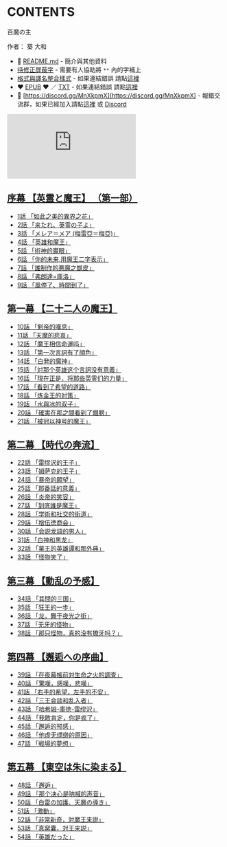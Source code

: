 # CONTENTS

百魔の主  

作者： 葵 大和  



- :closed_book: [README.md](README.md) - 簡介與其他資料
- [待修正屏蔽字](%E5%BE%85%E4%BF%AE%E6%AD%A3%E5%B1%8F%E8%94%BD%E5%AD%97.md) - 需要有人協助將 `**` 內的字補上
- [格式與譯名整合樣式](https://github.com/bluelovers/node-novel/blob/master/lib/locales/%E7%99%BE%E9%AD%94%E3%81%AE%E4%B8%BB.ts) - 如果連結錯誤 請點[這裡](https://github.com/bluelovers/node-novel/blob/master/lib/locales/)
-  :heart: [EPUB](https://gitlab.com/demonovel/epub-txt/blob/master/user/%E7%99%BE%E9%AD%94%E3%81%AE%E4%B8%BB.epub) :heart:  ／ [TXT](https://gitlab.com/demonovel/epub-txt/blob/master/user/out/%E7%99%BE%E9%AD%94%E3%81%AE%E4%B8%BB.out.txt) - 如果連結錯誤 請點[這裡](https://gitlab.com/demonovel/epub-txt/blob/master/user/)
- :mega: [https://discord.gg/MnXkpmX](https://discord.gg/MnXkpmX) - 報錯交流群，如果已經加入請點[這裡](https://discordapp.com/channels/467794087769014273/467794088285175809) 或 [Discord](https://discordapp.com/channels/@me)


![導航目錄](https://chart.apis.google.com/chart?cht=qr&chs=150x150&chl=https://gitlab.com/novel-group/txt-source/blob/master/user_out/百魔の主/導航目錄.md "導航目錄")




## [序幕 【英霊と魔王】 （第一部）](00000_%E5%BA%8F%E5%B9%95%20%E3%80%90%E8%8B%B1%E9%9C%8A%E3%81%A8%E9%AD%94%E7%8E%8B%E3%80%91%20%EF%BC%88%E7%AC%AC%E4%B8%80%E9%83%A8%EF%BC%89)

- [1話 「如此之美的異界之花」](00000_%E5%BA%8F%E5%B9%95%20%E3%80%90%E8%8B%B1%E9%9C%8A%E3%81%A8%E9%AD%94%E7%8E%8B%E3%80%91%20%EF%BC%88%E7%AC%AC%E4%B8%80%E9%83%A8%EF%BC%89/1%E8%A9%B1%20%E3%80%8C%E5%A6%82%E6%AD%A4%E4%B9%8B%E7%BE%8E%E7%9A%84%E7%95%B0%E7%95%8C%E4%B9%8B%E8%8A%B1%E3%80%8D.txt)
- [2話 「来たれ、英霊の子よ」](00000_%E5%BA%8F%E5%B9%95%20%E3%80%90%E8%8B%B1%E9%9C%8A%E3%81%A8%E9%AD%94%E7%8E%8B%E3%80%91%20%EF%BC%88%E7%AC%AC%E4%B8%80%E9%83%A8%EF%BC%89/2%E8%A9%B1%20%E3%80%8C%E6%9D%A5%E3%81%9F%E3%82%8C%E3%80%81%E8%8B%B1%E9%9C%8A%E3%81%AE%E5%AD%90%E3%82%88%E3%80%8D.txt)
- [3話 「メレア＝メア (梅雷亞＝梅亞)」](00000_%E5%BA%8F%E5%B9%95%20%E3%80%90%E8%8B%B1%E9%9C%8A%E3%81%A8%E9%AD%94%E7%8E%8B%E3%80%91%20%EF%BC%88%E7%AC%AC%E4%B8%80%E9%83%A8%EF%BC%89/3%E8%A9%B1%20%E3%80%8C%E3%83%A1%E3%83%AC%E3%82%A2%EF%BC%9D%E3%83%A1%E3%82%A2%20(%E6%A2%85%E9%9B%B7%E4%BA%9E%EF%BC%9D%E6%A2%85%E4%BA%9E)%E3%80%8D.txt)
- [4話 「英雄和魔王」](00000_%E5%BA%8F%E5%B9%95%20%E3%80%90%E8%8B%B1%E9%9C%8A%E3%81%A8%E9%AD%94%E7%8E%8B%E3%80%91%20%EF%BC%88%E7%AC%AC%E4%B8%80%E9%83%A8%EF%BC%89/4%E8%A9%B1%20%E3%80%8C%E8%8B%B1%E9%9B%84%E5%92%8C%E9%AD%94%E7%8E%8B%E3%80%8D.txt)
- [5話 「術神的魔眼」](00000_%E5%BA%8F%E5%B9%95%20%E3%80%90%E8%8B%B1%E9%9C%8A%E3%81%A8%E9%AD%94%E7%8E%8B%E3%80%91%20%EF%BC%88%E7%AC%AC%E4%B8%80%E9%83%A8%EF%BC%89/5%E8%A9%B1%20%E3%80%8C%E8%A1%93%E7%A5%9E%E7%9A%84%E9%AD%94%E7%9C%BC%E3%80%8D.txt)
- [6話 「你的未来,用魔王二字表示」](00000_%E5%BA%8F%E5%B9%95%20%E3%80%90%E8%8B%B1%E9%9C%8A%E3%81%A8%E9%AD%94%E7%8E%8B%E3%80%91%20%EF%BC%88%E7%AC%AC%E4%B8%80%E9%83%A8%EF%BC%89/6%E8%A9%B1%20%E3%80%8C%E4%BD%A0%E7%9A%84%E6%9C%AA%E6%9D%A5%2C%E7%94%A8%E9%AD%94%E7%8E%8B%E4%BA%8C%E5%AD%97%E8%A1%A8%E7%A4%BA%E3%80%8D.txt)
- [7話 「誰制作的悪魔之獣皮」](00000_%E5%BA%8F%E5%B9%95%20%E3%80%90%E8%8B%B1%E9%9C%8A%E3%81%A8%E9%AD%94%E7%8E%8B%E3%80%91%20%EF%BC%88%E7%AC%AC%E4%B8%80%E9%83%A8%EF%BC%89/7%E8%A9%B1%20%E3%80%8C%E8%AA%B0%E5%88%B6%E4%BD%9C%E7%9A%84%E6%82%AA%E9%AD%94%E4%B9%8B%E7%8D%A3%E7%9A%AE%E3%80%8D.txt)
- [8話 「弗朗達=庫洛」](00000_%E5%BA%8F%E5%B9%95%20%E3%80%90%E8%8B%B1%E9%9C%8A%E3%81%A8%E9%AD%94%E7%8E%8B%E3%80%91%20%EF%BC%88%E7%AC%AC%E4%B8%80%E9%83%A8%EF%BC%89/8%E8%A9%B1%20%E3%80%8C%E5%BC%97%E6%9C%97%E9%81%94%3D%E5%BA%AB%E6%B4%9B%E3%80%8D.txt)
- [9話 「風停了、時間到了」](00000_%E5%BA%8F%E5%B9%95%20%E3%80%90%E8%8B%B1%E9%9C%8A%E3%81%A8%E9%AD%94%E7%8E%8B%E3%80%91%20%EF%BC%88%E7%AC%AC%E4%B8%80%E9%83%A8%EF%BC%89/9%E8%A9%B1%20%E3%80%8C%E9%A2%A8%E5%81%9C%E4%BA%86%E3%80%81%E6%99%82%E9%96%93%E5%88%B0%E4%BA%86%E3%80%8D.txt)


## [第一幕 【二十二人の魔王】](00010_%E7%AC%AC%E4%B8%80%E5%B9%95%20%E3%80%90%E4%BA%8C%E5%8D%81%E4%BA%8C%E4%BA%BA%E3%81%AE%E9%AD%94%E7%8E%8B%E3%80%91)

- [10話 「剣帝的嘆息」](00010_%E7%AC%AC%E4%B8%80%E5%B9%95%20%E3%80%90%E4%BA%8C%E5%8D%81%E4%BA%8C%E4%BA%BA%E3%81%AE%E9%AD%94%E7%8E%8B%E3%80%91/10%E8%A9%B1%20%E3%80%8C%E5%89%A3%E5%B8%9D%E7%9A%84%E5%98%86%E6%81%AF%E3%80%8D.txt)
- [11話 「天魔的悲哀」](00010_%E7%AC%AC%E4%B8%80%E5%B9%95%20%E3%80%90%E4%BA%8C%E5%8D%81%E4%BA%8C%E4%BA%BA%E3%81%AE%E9%AD%94%E7%8E%8B%E3%80%91/11%E8%A9%B1%20%E3%80%8C%E5%A4%A9%E9%AD%94%E7%9A%84%E6%82%B2%E5%93%80%E3%80%8D.txt)
- [12話 「魔王相信命運吗」](00010_%E7%AC%AC%E4%B8%80%E5%B9%95%20%E3%80%90%E4%BA%8C%E5%8D%81%E4%BA%8C%E4%BA%BA%E3%81%AE%E9%AD%94%E7%8E%8B%E3%80%91/12%E8%A9%B1%20%E3%80%8C%E9%AD%94%E7%8E%8B%E7%9B%B8%E4%BF%A1%E5%91%BD%E9%81%8B%E5%90%97%E3%80%8D.txt)
- [13話 「第一次言詞有了顔色」](00010_%E7%AC%AC%E4%B8%80%E5%B9%95%20%E3%80%90%E4%BA%8C%E5%8D%81%E4%BA%8C%E4%BA%BA%E3%81%AE%E9%AD%94%E7%8E%8B%E3%80%91/13%E8%A9%B1%20%E3%80%8C%E7%AC%AC%E4%B8%80%E6%AC%A1%E8%A8%80%E8%A9%9E%E6%9C%89%E4%BA%86%E9%A1%94%E8%89%B2%E3%80%8D.txt)
- [14話 「白発的魔神」](00010_%E7%AC%AC%E4%B8%80%E5%B9%95%20%E3%80%90%E4%BA%8C%E5%8D%81%E4%BA%8C%E4%BA%BA%E3%81%AE%E9%AD%94%E7%8E%8B%E3%80%91/14%E8%A9%B1%20%E3%80%8C%E7%99%BD%E7%99%BA%E7%9A%84%E9%AD%94%E7%A5%9E%E3%80%8D.txt)
- [15話 「対那个英雄这个言詞没有意義」](00010_%E7%AC%AC%E4%B8%80%E5%B9%95%20%E3%80%90%E4%BA%8C%E5%8D%81%E4%BA%8C%E4%BA%BA%E3%81%AE%E9%AD%94%E7%8E%8B%E3%80%91/15%E8%A9%B1%20%E3%80%8C%E5%AF%BE%E9%82%A3%E4%B8%AA%E8%8B%B1%E9%9B%84%E8%BF%99%E4%B8%AA%E8%A8%80%E8%A9%9E%E6%B2%A1%E6%9C%89%E6%84%8F%E7%BE%A9%E3%80%8D.txt)
- [16話 「現在正是，将那些英霊们的力量」](00010_%E7%AC%AC%E4%B8%80%E5%B9%95%20%E3%80%90%E4%BA%8C%E5%8D%81%E4%BA%8C%E4%BA%BA%E3%81%AE%E9%AD%94%E7%8E%8B%E3%80%91/16%E8%A9%B1%20%E3%80%8C%E7%8F%BE%E5%9C%A8%E6%AD%A3%E6%98%AF%EF%BC%8C%E5%B0%86%E9%82%A3%E4%BA%9B%E8%8B%B1%E9%9C%8A%E4%BB%AC%E7%9A%84%E5%8A%9B%E9%87%8F%E3%80%8D.txt)
- [17話 「看到了希望的道路」](00010_%E7%AC%AC%E4%B8%80%E5%B9%95%20%E3%80%90%E4%BA%8C%E5%8D%81%E4%BA%8C%E4%BA%BA%E3%81%AE%E9%AD%94%E7%8E%8B%E3%80%91/17%E8%A9%B1%20%E3%80%8C%E7%9C%8B%E5%88%B0%E4%BA%86%E5%B8%8C%E6%9C%9B%E7%9A%84%E9%81%93%E8%B7%AF%E3%80%8D.txt)
- [18話 「炼金王的対策」](00010_%E7%AC%AC%E4%B8%80%E5%B9%95%20%E3%80%90%E4%BA%8C%E5%8D%81%E4%BA%8C%E4%BA%BA%E3%81%AE%E9%AD%94%E7%8E%8B%E3%80%91/18%E8%A9%B1%20%E3%80%8C%E7%82%BC%E9%87%91%E7%8E%8B%E7%9A%84%E5%AF%BE%E7%AD%96%E3%80%8D.txt)
- [19話 「水與冰的双子」](00010_%E7%AC%AC%E4%B8%80%E5%B9%95%20%E3%80%90%E4%BA%8C%E5%8D%81%E4%BA%8C%E4%BA%BA%E3%81%AE%E9%AD%94%E7%8E%8B%E3%80%91/19%E8%A9%B1%20%E3%80%8C%E6%B0%B4%E8%88%87%E5%86%B0%E7%9A%84%E5%8F%8C%E5%AD%90%E3%80%8D.txt)
- [20話 「確実在那之間看到了翅膀」](00010_%E7%AC%AC%E4%B8%80%E5%B9%95%20%E3%80%90%E4%BA%8C%E5%8D%81%E4%BA%8C%E4%BA%BA%E3%81%AE%E9%AD%94%E7%8E%8B%E3%80%91/20%E8%A9%B1%20%E3%80%8C%E7%A2%BA%E5%AE%9F%E5%9C%A8%E9%82%A3%E4%B9%8B%E9%96%93%E7%9C%8B%E5%88%B0%E4%BA%86%E7%BF%85%E8%86%80%E3%80%8D.txt)
- [21話 「被冠以神号的魔王」](00010_%E7%AC%AC%E4%B8%80%E5%B9%95%20%E3%80%90%E4%BA%8C%E5%8D%81%E4%BA%8C%E4%BA%BA%E3%81%AE%E9%AD%94%E7%8E%8B%E3%80%91/21%E8%A9%B1%20%E3%80%8C%E8%A2%AB%E5%86%A0%E4%BB%A5%E7%A5%9E%E5%8F%B7%E7%9A%84%E9%AD%94%E7%8E%8B%E3%80%8D.txt)


## [第二幕 【時代の奔流】](00020_%E7%AC%AC%E4%BA%8C%E5%B9%95%20%E3%80%90%E6%99%82%E4%BB%A3%E3%81%AE%E5%A5%94%E6%B5%81%E3%80%91)

- [22話 「雷缪沢的王子」](00020_%E7%AC%AC%E4%BA%8C%E5%B9%95%20%E3%80%90%E6%99%82%E4%BB%A3%E3%81%AE%E5%A5%94%E6%B5%81%E3%80%91/22%E8%A9%B1%20%E3%80%8C%E9%9B%B7%E7%BC%AA%E6%B2%A2%E7%9A%84%E7%8E%8B%E5%AD%90%E3%80%8D.txt)
- [23話 「姆萨克的王子」](00020_%E7%AC%AC%E4%BA%8C%E5%B9%95%20%E3%80%90%E6%99%82%E4%BB%A3%E3%81%AE%E5%A5%94%E6%B5%81%E3%80%91/23%E8%A9%B1%20%E3%80%8C%E5%A7%86%E8%90%A8%E5%85%8B%E7%9A%84%E7%8E%8B%E5%AD%90%E3%80%8D.txt)
- [24話 「暴帝的願望」](00020_%E7%AC%AC%E4%BA%8C%E5%B9%95%20%E3%80%90%E6%99%82%E4%BB%A3%E3%81%AE%E5%A5%94%E6%B5%81%E3%80%91/24%E8%A9%B1%20%E3%80%8C%E6%9A%B4%E5%B8%9D%E7%9A%84%E9%A1%98%E6%9C%9B%E3%80%8D.txt)
- [25話 「那番話的意義」](00020_%E7%AC%AC%E4%BA%8C%E5%B9%95%20%E3%80%90%E6%99%82%E4%BB%A3%E3%81%AE%E5%A5%94%E6%B5%81%E3%80%91/25%E8%A9%B1%20%E3%80%8C%E9%82%A3%E7%95%AA%E8%A9%B1%E7%9A%84%E6%84%8F%E7%BE%A9%E3%80%8D.txt)
- [26話 「炎帝的笑容」](00020_%E7%AC%AC%E4%BA%8C%E5%B9%95%20%E3%80%90%E6%99%82%E4%BB%A3%E3%81%AE%E5%A5%94%E6%B5%81%E3%80%91/26%E8%A9%B1%20%E3%80%8C%E7%82%8E%E5%B8%9D%E7%9A%84%E7%AC%91%E5%AE%B9%E3%80%8D.txt)
- [27話 「到底誰是魔王」](00020_%E7%AC%AC%E4%BA%8C%E5%B9%95%20%E3%80%90%E6%99%82%E4%BB%A3%E3%81%AE%E5%A5%94%E6%B5%81%E3%80%91/27%E8%A9%B1%20%E3%80%8C%E5%88%B0%E5%BA%95%E8%AA%B0%E6%98%AF%E9%AD%94%E7%8E%8B%E3%80%8D.txt)
- [28話 「学術和社交的街道」](00020_%E7%AC%AC%E4%BA%8C%E5%B9%95%20%E3%80%90%E6%99%82%E4%BB%A3%E3%81%AE%E5%A5%94%E6%B5%81%E3%80%91/28%E8%A9%B1%20%E3%80%8C%E5%AD%A6%E8%A1%93%E5%92%8C%E7%A4%BE%E4%BA%A4%E7%9A%84%E8%A1%97%E9%81%93%E3%80%8D.txt)
- [29話 「捨伍徳商会」](00020_%E7%AC%AC%E4%BA%8C%E5%B9%95%20%E3%80%90%E6%99%82%E4%BB%A3%E3%81%AE%E5%A5%94%E6%B5%81%E3%80%91/29%E8%A9%B1%20%E3%80%8C%E6%8D%A8%E4%BC%8D%E5%BE%B3%E5%95%86%E4%BC%9A%E3%80%8D.txt)
- [30話 「会説龙語的男人」](00020_%E7%AC%AC%E4%BA%8C%E5%B9%95%20%E3%80%90%E6%99%82%E4%BB%A3%E3%81%AE%E5%A5%94%E6%B5%81%E3%80%91/30%E8%A9%B1%20%E3%80%8C%E4%BC%9A%E8%AA%AC%E9%BE%99%E8%AA%9E%E7%9A%84%E7%94%B7%E4%BA%BA%E3%80%8D.txt)
- [31話 「白神和黒龙」](00020_%E7%AC%AC%E4%BA%8C%E5%B9%95%20%E3%80%90%E6%99%82%E4%BB%A3%E3%81%AE%E5%A5%94%E6%B5%81%E3%80%91/31%E8%A9%B1%20%E3%80%8C%E7%99%BD%E7%A5%9E%E5%92%8C%E9%BB%92%E9%BE%99%E3%80%8D.txt)
- [32話 「薬王的英雄谭和那外典」](00020_%E7%AC%AC%E4%BA%8C%E5%B9%95%20%E3%80%90%E6%99%82%E4%BB%A3%E3%81%AE%E5%A5%94%E6%B5%81%E3%80%91/32%E8%A9%B1%20%E3%80%8C%E8%96%AC%E7%8E%8B%E7%9A%84%E8%8B%B1%E9%9B%84%E8%B0%AD%E5%92%8C%E9%82%A3%E5%A4%96%E5%85%B8%E3%80%8D.txt)
- [33話 「怪物笑了」](00020_%E7%AC%AC%E4%BA%8C%E5%B9%95%20%E3%80%90%E6%99%82%E4%BB%A3%E3%81%AE%E5%A5%94%E6%B5%81%E3%80%91/33%E8%A9%B1%20%E3%80%8C%E6%80%AA%E7%89%A9%E7%AC%91%E4%BA%86%E3%80%8D.txt)


## [第三幕 【動乱の予感】](00030_%E7%AC%AC%E4%B8%89%E5%B9%95%20%E3%80%90%E5%8B%95%E4%B9%B1%E3%81%AE%E4%BA%88%E6%84%9F%E3%80%91)

- [34話 「其間的三国」](00030_%E7%AC%AC%E4%B8%89%E5%B9%95%20%E3%80%90%E5%8B%95%E4%B9%B1%E3%81%AE%E4%BA%88%E6%84%9F%E3%80%91/34%E8%A9%B1%20%E3%80%8C%E5%85%B6%E9%96%93%E7%9A%84%E4%B8%89%E5%9B%BD%E3%80%8D.txt)
- [35話 「狂王的一歩」](00030_%E7%AC%AC%E4%B8%89%E5%B9%95%20%E3%80%90%E5%8B%95%E4%B9%B1%E3%81%AE%E4%BA%88%E6%84%9F%E3%80%91/35%E8%A9%B1%20%E3%80%8C%E7%8B%82%E7%8E%8B%E7%9A%84%E4%B8%80%E6%AD%A9%E3%80%8D.txt)
- [36話 「龙，舞于夜光之街」](00030_%E7%AC%AC%E4%B8%89%E5%B9%95%20%E3%80%90%E5%8B%95%E4%B9%B1%E3%81%AE%E4%BA%88%E6%84%9F%E3%80%91/36%E8%A9%B1%20%E3%80%8C%E9%BE%99%EF%BC%8C%E8%88%9E%E4%BA%8E%E5%A4%9C%E5%85%89%E4%B9%8B%E8%A1%97%E3%80%8D.txt)
- [37話 「无牙的怪物」](00030_%E7%AC%AC%E4%B8%89%E5%B9%95%20%E3%80%90%E5%8B%95%E4%B9%B1%E3%81%AE%E4%BA%88%E6%84%9F%E3%80%91/37%E8%A9%B1%20%E3%80%8C%E6%97%A0%E7%89%99%E7%9A%84%E6%80%AA%E7%89%A9%E3%80%8D.txt)
- [38話 「那只怪物，真的没有獠牙吗？」](00030_%E7%AC%AC%E4%B8%89%E5%B9%95%20%E3%80%90%E5%8B%95%E4%B9%B1%E3%81%AE%E4%BA%88%E6%84%9F%E3%80%91/38%E8%A9%B1%20%E3%80%8C%E9%82%A3%E5%8F%AA%E6%80%AA%E7%89%A9%EF%BC%8C%E7%9C%9F%E7%9A%84%E6%B2%A1%E6%9C%89%E7%8D%A0%E7%89%99%E5%90%97%EF%BC%9F%E3%80%8D.txt)


## [第四幕 【邂逅への序曲】](00040_%E7%AC%AC%E5%9B%9B%E5%B9%95%20%E3%80%90%E9%82%82%E9%80%85%E3%81%B8%E3%81%AE%E5%BA%8F%E6%9B%B2%E3%80%91)

- [39話 「在夜幕帳前対生命之火的調査」](00040_%E7%AC%AC%E5%9B%9B%E5%B9%95%20%E3%80%90%E9%82%82%E9%80%85%E3%81%B8%E3%81%AE%E5%BA%8F%E6%9B%B2%E3%80%91/39%E8%A9%B1%20%E3%80%8C%E5%9C%A8%E5%A4%9C%E5%B9%95%E5%B8%B3%E5%89%8D%E5%AF%BE%E7%94%9F%E5%91%BD%E4%B9%8B%E7%81%AB%E7%9A%84%E8%AA%BF%E6%9F%BB%E3%80%8D.txt)
- [40話 「驚嘆，感嘆，悲嘆」](00040_%E7%AC%AC%E5%9B%9B%E5%B9%95%20%E3%80%90%E9%82%82%E9%80%85%E3%81%B8%E3%81%AE%E5%BA%8F%E6%9B%B2%E3%80%91/40%E8%A9%B1%20%E3%80%8C%E9%A9%9A%E5%98%86%EF%BC%8C%E6%84%9F%E5%98%86%EF%BC%8C%E6%82%B2%E5%98%86%E3%80%8D.txt)
- [41話 「右手的希望，左手的不安」](00040_%E7%AC%AC%E5%9B%9B%E5%B9%95%20%E3%80%90%E9%82%82%E9%80%85%E3%81%B8%E3%81%AE%E5%BA%8F%E6%9B%B2%E3%80%91/41%E8%A9%B1%20%E3%80%8C%E5%8F%B3%E6%89%8B%E7%9A%84%E5%B8%8C%E6%9C%9B%EF%BC%8C%E5%B7%A6%E6%89%8B%E7%9A%84%E4%B8%8D%E5%AE%89%E3%80%8D.txt)
- [42話 「三王会談和乱入者」](00040_%E7%AC%AC%E5%9B%9B%E5%B9%95%20%E3%80%90%E9%82%82%E9%80%85%E3%81%B8%E3%81%AE%E5%BA%8F%E6%9B%B2%E3%80%91/42%E8%A9%B1%20%E3%80%8C%E4%B8%89%E7%8E%8B%E4%BC%9A%E8%AB%87%E5%92%8C%E4%B9%B1%E5%85%A5%E8%80%85%E3%80%8D.txt)
- [43話 「哈希姆-庫徳-雷缪沢」](00040_%E7%AC%AC%E5%9B%9B%E5%B9%95%20%E3%80%90%E9%82%82%E9%80%85%E3%81%B8%E3%81%AE%E5%BA%8F%E6%9B%B2%E3%80%91/43%E8%A9%B1%20%E3%80%8C%E5%93%88%E5%B8%8C%E5%A7%86-%E5%BA%AB%E5%BE%B3-%E9%9B%B7%E7%BC%AA%E6%B2%A2%E3%80%8D.txt)
- [44話 「我敢肯定，你是疯了」](00040_%E7%AC%AC%E5%9B%9B%E5%B9%95%20%E3%80%90%E9%82%82%E9%80%85%E3%81%B8%E3%81%AE%E5%BA%8F%E6%9B%B2%E3%80%91/44%E8%A9%B1%20%E3%80%8C%E6%88%91%E6%95%A2%E8%82%AF%E5%AE%9A%EF%BC%8C%E4%BD%A0%E6%98%AF%E7%96%AF%E4%BA%86%E3%80%8D.txt)
- [45話 「邂逅的预感」](00040_%E7%AC%AC%E5%9B%9B%E5%B9%95%20%E3%80%90%E9%82%82%E9%80%85%E3%81%B8%E3%81%AE%E5%BA%8F%E6%9B%B2%E3%80%91/45%E8%A9%B1%20%E3%80%8C%E9%82%82%E9%80%85%E7%9A%84%E9%A2%84%E6%84%9F%E3%80%8D.txt)
- [46話 「他虚无缥缈的原因」](00040_%E7%AC%AC%E5%9B%9B%E5%B9%95%20%E3%80%90%E9%82%82%E9%80%85%E3%81%B8%E3%81%AE%E5%BA%8F%E6%9B%B2%E3%80%91/46%E8%A9%B1%20%E3%80%8C%E4%BB%96%E8%99%9A%E6%97%A0%E7%BC%A5%E7%BC%88%E7%9A%84%E5%8E%9F%E5%9B%A0%E3%80%8D.txt)
- [47話 「戦場的夢想」](00040_%E7%AC%AC%E5%9B%9B%E5%B9%95%20%E3%80%90%E9%82%82%E9%80%85%E3%81%B8%E3%81%AE%E5%BA%8F%E6%9B%B2%E3%80%91/47%E8%A9%B1%20%E3%80%8C%E6%88%A6%E5%A0%B4%E7%9A%84%E5%A4%A2%E6%83%B3%E3%80%8D.txt)


## [第五幕 【東空は朱に染まる】](00050_%E7%AC%AC%E4%BA%94%E5%B9%95%20%E3%80%90%E6%9D%B1%E7%A9%BA%E3%81%AF%E6%9C%B1%E3%81%AB%E6%9F%93%E3%81%BE%E3%82%8B%E3%80%91)

- [48話 「邂逅」](00050_%E7%AC%AC%E4%BA%94%E5%B9%95%20%E3%80%90%E6%9D%B1%E7%A9%BA%E3%81%AF%E6%9C%B1%E3%81%AB%E6%9F%93%E3%81%BE%E3%82%8B%E3%80%91/48%E8%A9%B1%20%E3%80%8C%E9%82%82%E9%80%85%E3%80%8D.txt)
- [49話 「那个决心是呐喊的声音」](00050_%E7%AC%AC%E4%BA%94%E5%B9%95%20%E3%80%90%E6%9D%B1%E7%A9%BA%E3%81%AF%E6%9C%B1%E3%81%AB%E6%9F%93%E3%81%BE%E3%82%8B%E3%80%91/49%E8%A9%B1%20%E3%80%8C%E9%82%A3%E4%B8%AA%E5%86%B3%E5%BF%83%E6%98%AF%E5%91%90%E5%96%8A%E7%9A%84%E5%A3%B0%E9%9F%B3%E3%80%8D.txt)
- [50話 「白雷の加護、天魔の導き」](00050_%E7%AC%AC%E4%BA%94%E5%B9%95%20%E3%80%90%E6%9D%B1%E7%A9%BA%E3%81%AF%E6%9C%B1%E3%81%AB%E6%9F%93%E3%81%BE%E3%82%8B%E3%80%91/50%E8%A9%B1%20%E3%80%8C%E7%99%BD%E9%9B%B7%E3%81%AE%E5%8A%A0%E8%AD%B7%E3%80%81%E5%A4%A9%E9%AD%94%E3%81%AE%E5%B0%8E%E3%81%8D%E3%80%8D.txt)
- [51話 「激動」](00050_%E7%AC%AC%E4%BA%94%E5%B9%95%20%E3%80%90%E6%9D%B1%E7%A9%BA%E3%81%AF%E6%9C%B1%E3%81%AB%E6%9F%93%E3%81%BE%E3%82%8B%E3%80%91/51%E8%A9%B1%20%E3%80%8C%E6%BF%80%E5%8B%95%E3%80%8D.txt)
- [52話 「非常新奇，対魔王来説」](00050_%E7%AC%AC%E4%BA%94%E5%B9%95%20%E3%80%90%E6%9D%B1%E7%A9%BA%E3%81%AF%E6%9C%B1%E3%81%AB%E6%9F%93%E3%81%BE%E3%82%8B%E3%80%91/52%E8%A9%B1%20%E3%80%8C%E9%9D%9E%E5%B8%B8%E6%96%B0%E5%A5%87%EF%BC%8C%E5%AF%BE%E9%AD%94%E7%8E%8B%E6%9D%A5%E8%AA%AC%E3%80%8D.txt)
- [53話 「真窝囊，対王来説」](00050_%E7%AC%AC%E4%BA%94%E5%B9%95%20%E3%80%90%E6%9D%B1%E7%A9%BA%E3%81%AF%E6%9C%B1%E3%81%AB%E6%9F%93%E3%81%BE%E3%82%8B%E3%80%91/53%E8%A9%B1%20%E3%80%8C%E7%9C%9F%E7%AA%9D%E5%9B%8A%EF%BC%8C%E5%AF%BE%E7%8E%8B%E6%9D%A5%E8%AA%AC%E3%80%8D.txt)
- [54話 「英雄だった」](00050_%E7%AC%AC%E4%BA%94%E5%B9%95%20%E3%80%90%E6%9D%B1%E7%A9%BA%E3%81%AF%E6%9C%B1%E3%81%AB%E6%9F%93%E3%81%BE%E3%82%8B%E3%80%91/54%E8%A9%B1%20%E3%80%8C%E8%8B%B1%E9%9B%84%E3%81%A0%E3%81%A3%E3%81%9F%E3%80%8D.txt)

